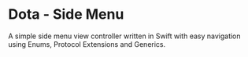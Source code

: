 # Dota - Side Menu

A simple side menu view controller written in Swift with easy navigation using Enums, Protocol Extensions and Generics.<br /><br />

